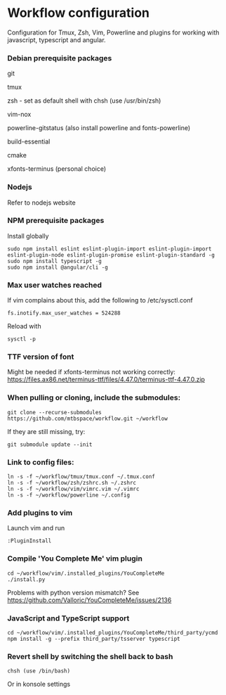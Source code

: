 # Workflow configuration
Configuration for Tmux, Zsh, Vim, Powerline and plugins for working with javascript, typescript and angular.

### Debian prerequisite packages
git

tmux

zsh - set as default shell with chsh (use /usr/bin/zsh)

vim-nox

powerline-gitstatus (also install powerline and fonts-powerline)

build-essential

cmake

xfonts-terminus (personal choice)

### Nodejs
Refer to nodejs website

### NPM prerequisite packages
Install globally
```
sudo npm install eslint eslint-plugin-import eslint-plugin-import eslint-plugin-node eslint-plugin-promise eslint-plugin-standard -g
sudo npm install typescript -g
sudo npm install @angular/cli -g
```

### Max user watches reached
If vim complains about this, add the following to /etc/sysctl.conf
```
fs.inotify.max_user_watches = 524288
```
Reload with
```
sysctl -p
```

### TTF version of font
Might be needed if xfonts-terminus not working correctly:
https://files.ax86.net/terminus-ttf/files/4.47.0/terminus-ttf-4.47.0.zip

### When pulling or cloning, include the submodules:
```
git clone --recurse-submodules https://github.com/mtbspace/workflow.git ~/workflow
```
If they are still missing, try:
```
git submodule update --init
```

### Link to config files:
```
ln -s -f ~/workflow/tmux/tmux.conf ~/.tmux.conf
ln -s -f ~/workflow/zsh/zshrc.sh ~/.zshrc
ln -s -f ~/workflow/vim/vimrc.vim ~/.vimrc
ln -s -f ~/workflow/powerline ~/.config
```

### Add plugins to vim
Launch vim and run 
```
:PluginInstall
```

### Compile 'You Complete Me' vim plugin
```
cd ~/workflow/vim/.installed_plugins/YouCompleteMe
./install.py
```
Problems with python version mismatch?  See https://github.com/Valloric/YouCompleteMe/issues/2136

### JavaScript and TypeScript support
```
cd ~/workflow/vim/.installed_plugins/YouCompleteMe/third_party/ycmd
npm install -g --prefix third_party/tsserver typescript
```

### Revert shell by switching the shell back to bash
```
chsh (use /bin/bash)
```
Or in konsole settings
